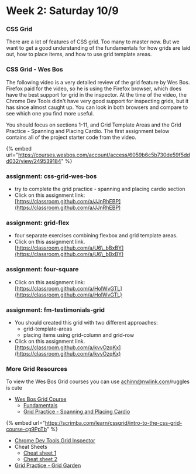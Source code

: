 # Week 2: Saturday 10/9

### CSS Grid 

There are a lot of features of CSS grid. Too many to master now. But we want to get a good understanding of the fundamentals for how grids are laid out, how to place items, and how to use grid template areas.

### CSS Grid - Wes Bos

The following video is a very detailed review of the grid feature by Wes Bos. Firefox paid for the video, so he is using the Firefox browser, which does have the best support for grid in the inspector. At the time of the video, the Chrome Dev Tools didn't have very good support for inspecting grids, but it has since almost caught up. You can look in both browsers and compare to see which one you find more useful.

You should focus on sections 1-11, and Grid Template Areas and the Grid Practice - Spanning and Placing Cardio. The first assignment below contains all of the project starter code from the video.

{% embed url="https://courses.wesbos.com/account/access/6059b6c5b730de59f5ddd032/view/249539184" %}

### assignment: css-grid-wes-bos <a href="in-class-walk-through-rdb-bbq-splash-page" id="in-class-walk-through-rdb-bbq-splash-page"></a>

* try to complete the grid practice - spanning and placing cardio section
* Click on this assignment link: [https://classroom.github.com/a/JJnRhEBP](https://classroom.github.com/a/JJnRhEBP)

### assignment: grid-flex

* four separate exercises combining flexbox and grid template areas.
* Click on this assignment link. [https://classroom.github.com/a/U6\_bBxBY](https://classroom.github.com/a/U6\_bBxBY)​

### assignment: four-square

* Click on this assignment link: [https://classroom.github.com/a/HolWvGTL](https://classroom.github.com/a/HolWvGTL)

### assignment: fm-testimonials-grid

* You should created this grid with two different approaches:
  * grid-template-areas
  * placing items using grid-column and grid-row
* Click on this assignment link. [https://classroom.github.com/a/kvvOzqKx](https://classroom.github.com/a/kvvOzqKx)​



### More Grid Resources

To view the Wes Bos Grid courses you can use achinn@nwlink.com/ruggles is cute

* [Wes Bos Grid Course](https://courses.wesbos.com/account/access/6059b6c5b730de59f5ddd032/view/249539184)
  * [Fundamentals](https://courses.wesbos.com/account/access/6059b6c5b730de59f5ddd032/view/249539184)
  * [Grid Practice - Spanning and Placing Cardio](https://courses.wesbos.com/account/access/6059b6c5b730de59f5ddd032/view/249544410)

{% embed url="https://scrimba.com/learn/cssgrid/intro-to-the-css-grid-course-cg9PpTb" %}

* [Chrome Dev Tools Grid Inspector](https://developer.chrome.com/docs/devtools/css/grid/)
* Cheat Sheets
  * [Cheat sheet 1](https://grid.malven.co)
  * [Cheat sheet 2](https://res.cloudinary.com/practicaldev/image/fetch/s--X30jomsg--/c_limit%2Cf_auto%2Cfl_progressive%2Cq_auto%2Cw\_880/https://github.com/simonpaix/images/blob/main/blog/LearnPine_Grid_CheatSheet.png%3Fraw%3Dtrue)
* [Grid Practice - Grid Garden](http://cssgridgarden.com)

